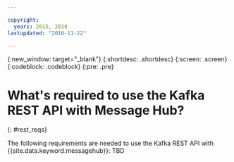 ```yaml
---

copyright:
  years: 2015, 2018
lastupdated: "2016-11-22"

---
```


{:new_window: target="_blank"}
{:shortdesc: .shortdesc}
{:screen: .screen}
{:codeblock: .codeblock}
{:pre: .pre}

# What's required to use the Kafka REST API with Message Hub?
{: #rest_reqs}

The following requirements are needed to use the Kafka REST API with {{site.data.keyword.messagehub}}: 
TBD

<!-- TBC. Reqs needed here -->


